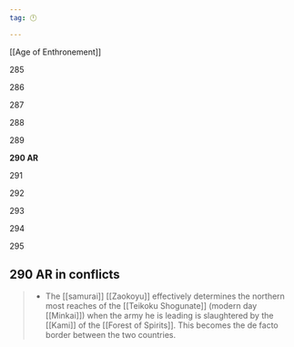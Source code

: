```yaml
---
tag: 🕛

---
```

[[Age of Enthronement]]


285

286

287

288

289

**290 AR**

291

292

293

294

295



## 290 AR in conflicts

>  - The [[samurai]] [[Zaokoyu]] effectively determines the northern most reaches of the [[Teikoku Shogunate]] (modern day [[Minkai]]) when the army he is leading is slaughtered by the [[Kami]] of the [[Forest of Spirits]]. This becomes the de facto border between the two countries.






